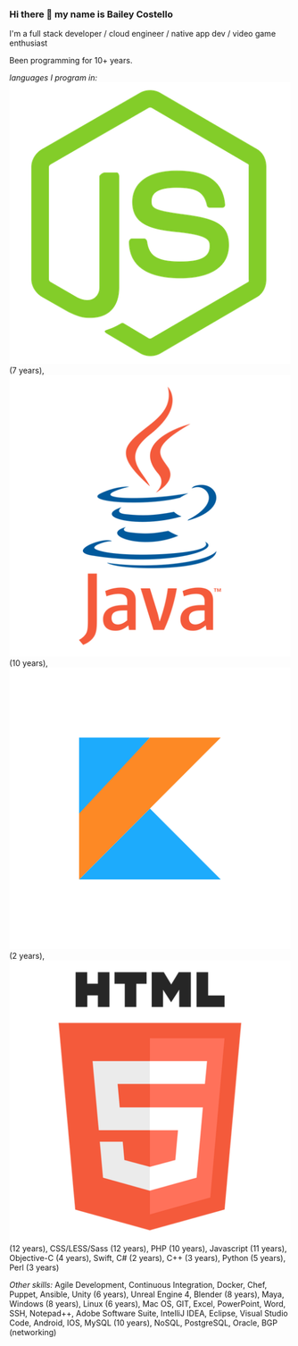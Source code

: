 ### Hi there 👋 my name is Bailey Costello
I'm a full stack developer / cloud engineer / native app dev / video game enthusiast

Been programming for 10+ years.

*languages I program in:*
![NodeJS](/Languages/node.png)  (7 years), ![Java](Languages/java.png) (10 years),  ![Kotlin](/Languages/K.png) (2 years), ![HTML](/Languages/html5.png) (12 years), CSS/LESS/Sass (12 years), PHP (10 years), Javascript (11 years), Objective-C (4 years), Swift, C# (2 years), C++ (3 years), Python (5 years), Perl (3 years)

*Other skills:*
Agile Development, Continuous Integration, Docker, Chef, Puppet, Ansible, Unity (6 years), Unreal Engine 4, Blender (8 years), Maya,  Windows (8 years), Linux (6 years), Mac OS, GIT, Excel, PowerPoint, Word, SSH, Notepad++, Adobe Software Suite, IntelliJ IDEA, Eclipse, Visual Studio Code, Android, IOS, MySQL (10 years), NoSQL, PostgreSQL, Oracle, BGP (networking)

<!--
**TheJavaCoder/TheJavaCoder** is a ✨ _special_ ✨ repository because its `README.md` (this file) appears on your GitHub profile.

Here are some ideas to get you started:

- 🔭 I’m currently working on ...
- 🌱 I’m currently learning ...
- 👯 I’m looking to collaborate on ...
- 🤔 I’m looking for help with ...
- 💬 Ask me about ...
- 📫 How to reach me: ...
- 😄 Pronouns: ...
- ⚡ Fun fact: ...
-->
